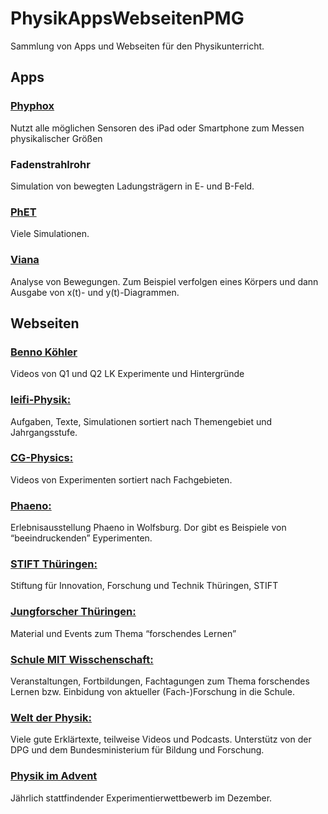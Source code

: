 # PhysikAppsWebseitenPMG
Sammlung von Apps und Webseiten für den Physikunterricht.

## Apps

### [Phyphox](https://phyphox.org/de/home-de/)
Nutzt alle möglichen Sensoren des iPad oder Smartphone zum Messen
physikalischer Größen


### Fadenstrahlrohr
Simulation von bewegten Ladungsträgern in E- und B-Feld. 


### [PhET](https://phet.colorado.edu/de/)
Viele Simulationen.


### [Viana](https://apps.apple.com/de/app/viana-videoanalyse/id1031084428)
Analyse von Bewegungen. Zum Beispiel verfolgen eines Körpers und dann Ausgabe von x(t)- und y(t)-Diagrammen.

## Webseiten

### [Benno Köhler](https://youtube.com/playlist?list=PLP70cv1BEKX908ageHfpoiyOaAgTXSBOa)
Videos von Q1 und Q2 LK Experimente und Hintergründe 
	

### [leifi-Physik:](https://www.leifiphysik.de/)
Aufgaben, Texte, Simulationen sortiert nach Themengebiet und Jahrgangsstufe.


### [CG-Physics:](https://www.cg-physics.org/index.php/de/)
Videos von Experimenten sortiert nach Fachgebieten.


### [Phaeno:](https://www.phaeno.de/blog/thema/experimente/)
Erlebnisausstellung Phaeno in Wolfsburg. Dor gibt es Beispiele von “beeindruckenden” Eyperimenten.


### [STIFT Thüringen:](https://www.stift-thueringen.de)
Stiftung für Innovation, Forschung und Technik Thüringen, STIFT 


### [Jungforscher Thüringen:](https://jungforscher-thueringen.de)
Material und Events zum Thema “forschendes Lernen”


### [Schule MIT Wisschenschaft:](https://jungforscher-thueringen.de/schule-mit-wissenschaft/)
Veranstaltungen, Fortbildungen, Fachtagungen zum Thema forschendes Lernen bzw. Einbidung von
aktueller (Fach-)Forschung in die Schule.

### [Welt der Physik:](https://www.weltderphysik.de/)
Viele gute Erklärtexte, teilweise Videos und Podcasts. Unterstütz von der DPG und dem Bundesministerium für Bildung und Forschung.


### [Physik im Advent](https://www.physik-im-advent.de)
Jährlich stattfindender Experimentierwettbewerb im Dezember.
